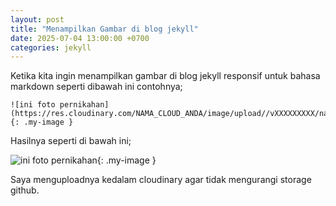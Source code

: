 ```yaml
---
layout: post
title: "Menampilkan Gambar di blog jekyll"
date: 2025-07-04 13:00:00 +0700
categories: jekyll
---
```


Ketika kita ingin menampilkan gambar di blog jekyll responsif untuk bahasa markdown seperti dibawah ini contohnya;

```
![ini foto pernikahan](https://res.cloudinary.com/NAMA_CLOUD_ANDA/image/upload//vXXXXXXXXX/nama_file_gambar.jpg){: .my-image }
```

Hasilnya seperti di bawah ini;

![ini foto pernikahan](https://res.cloudinary.com/dul9bmqpf/image/upload/v1751615363/1719652900405_bczkdf.jpg){: .my-image }

Saya menguploadnya kedalam cloudinary agar tidak mengurangi storage github.